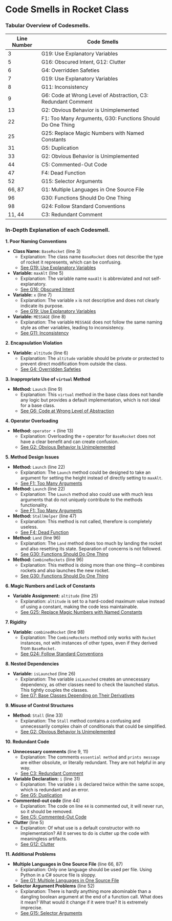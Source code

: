 # Code Smells in Rocket Class

### Tabular Overview of Codesmells.
| Line Number | Code Smells |
|-------------|--------------|
| 3           | G19: Use Explanatory Variables |
| 5           | G16: Obscured Intent, G12: Clutter |
| 6           | G4: Overridden Safeties |
| 7           | G19: Use Explanatory Variables |
| 8           | G11: Inconsistency |
| 9           | G6: Code at Wrong Level of Abstraction, C3: Redundant Comment |
| 13          | G2: Obvious Behavior is Unimplemented |
| 22          | F1: Too Many Arguments, G30: Functions Should Do One Thing |
| 25          | G25: Replace Magic Numbers with Named Constants |
| 31          | G5: Duplication |
| 33          | G2: Obvious Behavior is Unimplemented |
| 44          | C5: Commented-Out Code |
| 47          | F4: Dead Function |
| 52          | G15: Selector Arguments |
| 66, 87      | G1: Multiple Languages in One Source File |
| 96          | G30: Functions Should Do One Thing |
| 98          | G24: Follow Standard Conventions |
| 11, 44      | C3: Redundant Comment |

### In-Depth Explanation of each Codesmell.


**1. Poor Naming Conventions**
- **Class Name:** `BaseRocket` (line 3)
  - Explanation: The class name `BaseRocket` does not describe the type of rocket it represents, which can be confusing.
  - [See G19: Use Explanatory Variables](https://learning.oreilly.com/library/view/clean-code-a/9780136083238/chapter17.xhtml#:-:text=G19%3A%20Use%20Explanatory%20Variables)
- **Variable:** `maxAlt` (line 5)
  - Explanation: The variable name `maxAlt` is abbreviated and not self-explanatory.
  - [See G16: Obscured Intent](https://learning.oreilly.com/library/view/clean-code-a/9780136083238/chapter17.xhtml#:-:text=G16%3A%20Obscured%20Intent)
- **Variable:** `x` (line 7)
  - Explanation: The variable `x` is not descriptive and does not clearly indicate its purpose.
  - [See G19: Use Explanatory Variables](https://learning.oreilly.com/library/view/clean-code-a/9780136083238/chapter17.xhtml#:-:text=G19%3A%20Use%20Explanatory%20Variables)
- **Variable:** `MESSAGE` (line 8)
  - Explanation: The variable `MESSAGE` does not follow the same naming style as other variables, leading to inconsistency.
  - [See G11: Inconsistency](https://learning.oreilly.com/library/view/clean-code-a/9780136083238/chapter17.xhtml#:-:text=G11%3A%20Inconsistency)

**2. Encapsulation Violation**
- **Variable:** `altitude` (line 6)
  - Explanation: The `altitude` variable should be private or protected to prevent direct modification from outside the class.
  - [See G4: Overridden Safeties](https://learning.oreilly.com/library/view/clean-code-a/9780136083238/chapter17.xhtml#:-:text=G4%3A%20Overridden%20Safeties)

**3. Inappropriate Use of `virtual` Method**
- **Method:** `Launch` (line 9)
  - Explanation: This `virtual` method in the base class does not handle any logic but provides a default implementation, which is not ideal for a base class.
  - [See G6: Code at Wrong Level of Abstraction](https://learning.oreilly.com/library/view/clean-code-a/9780136083238/chapter17.xhtml#:-:text=G6%3A%20Code%20at%20Wrong%20Level%20of%20Abstraction)

**4. Operator Overloading**
- **Method:** `operator +` (line 13)
  - Explanation: Overloading the `+` operator for `BaseRocket` does not have a clear benefit and can create confusion.
  - [See G2: Obvious Behavior Is Unimplemented](https://learning.oreilly.com/library/view/clean-code-a/9780136083238/chapter17.xhtml#:-:text=G2%3A%20Obvious%20Behavior%20Is%20Unimplemented)

**5. Method Design Issues**
- **Method:** `Launch` (line 22)
  - Explanation: The `Launch` method could be designed to take an argument for setting the height instead of directly setting to `maxAlt`.
  - [See F1: Too Many Arguments](https://learning.oreilly.com/library/view/clean-code-a/9780136083238/chapter17.xhtml#:-:text=F1%3A%20Too%20Many%20Arguments)
- **Method:** `Launch` (line 22)
  - Explanation: The `Launch` method also could use with much less arguments that do not uniquely contribute to the methods functionality.
  - [See F1: Too Many Arguments](https://learning.oreilly.com/library/view/clean-code-a/9780136083238/chapter17.xhtml#:-:text=Too%20Many%20Arguments)
- **Method:** `StallHelper` (line 47)
  - Explanation: This method is not called, therefore is completely useless.
  - [See F4: Dead Function](https://learning.oreilly.com/library/view/clean-code-a/9780136083238/chapter17.xhtml#:-:text=F4%3A%20Dead%20Function)
- **Method:** `Land` (line 96)
  - Explanation: The `Land` method does too much by landing the rocket and also resetting its state. Separation of concerns is not followed.
  - [See G30: Functions Should Do One Thing](https://learning.oreilly.com/library/view/clean-code-a/9780136083238/chapter17.xhtml#:-:text=G30%3A%20Functions%20Should%20Do%20One%20Thing)
- **Method:** `CombineRockets` (line 96)
  - Explanation: This method is doing more than one thing—it combines rockets and also launches the new rocket.
  - [See G30: Functions Should Do One Thing](https://learning.oreilly.com/library/view/clean-code-a/9780136083238/chapter17.xhtml#:-:text=G30%3A%20Functions%20Should%20Do%20One%20Thing)

**6. Magic Numbers and Lack of Constants**
- **Variable Assignment:** `altitude` (line 25)
  - Explanation: `altitude` is set to a hard-coded maximum value instead of using a constant, making the code less maintainable.
  - [See G25: Replace Magic Numbers with Named Constants](https://learning.oreilly.com/library/view/clean-code-a/9780136083238/chapter17.xhtml#:-:text=G25%3A%20Replace%20Magic%20Numbers%20with%20Named%20Constants)

**7. Rigidity**
- **Variable:** `combinedRocket` (line 98)
  - Explanation: The `CombineRockets` method only works with `Rocket` instances, not with instances of other types, even if they derived from `BaseRocket`.
  - [See G24: Follow Standard Conventions](https://learning.oreilly.com/library/view/clean-code-a/9780136083238/chapter17.xhtml#:-:text=G24%3A%20Follow%20Standard%20Conventions)

**8. Nested Dependencies**
- **Variable:** `isLaunched` (line 26)
  - Explanation: The variable `isLaunched` creates an unnecessary dependency, as other classes need to check the launched status. This tightly couples the classes.
  - [See G7: Base Classes Depending on Their Derivatives](https://learning.oreilly.com/library/view/clean-code-a/9780136083238/chapter17.xhtml#:-:text=G7%3A%20Base%20Classes%20Depending%20on%20Their%20Derivatives)

**9. Misuse of Control Structures**
- **Method:** `Stall` (line 33)
  - Explanation: The `Stall` method contains a confusing and unnecessarily complex chain of conditionals that could be simplified.
  - [See G2: Obvious Behavior Is Unimplemented](https://learning.oreilly.com/library/view/clean-code-a/9780136083238/chapter17.xhtml#:-:text=G2%3A%20Obvious%20Behavior%20Is%20Unimplemented)

**10. Redundant Code**
- **Unnecessary comments**  (line 9, 11)
  - Explanation: The comments `essential method` and `prints message` are either obsolute, or literally redundant. They are not helpful in any way.
  - [See C3: Redundant Comment](https://learning.oreilly.com/library/view/clean-code-a/9780136083238/chapter17.xhtml#:-:text=C3%3A%20Redundant%20Comment)
- **Variable Declaration:** `i` (line 31)
  - Explanation: The variable `i` is declared twice within the same scope, which is redundant and an error.
  - [See G5: Duplication](https://learning.oreilly.com/library/view/clean-code-a/9780136083238/chapter17.xhtml#:-:text=G5%3A%20Duplication)
- **Commented-out code**  (line 44)
  - Explanation: The code on line `44` is commented out, it will never run, so it should be removed.
  - [See C5: Commented-Out Code](https://learning.oreilly.com/library/view/clean-code-a/9780136083238/chapter17.xhtml#:-:text=C5%3A%20Commented-Out%20Code)
- **Clutter** (line 5)
  - Explanation: Of what use is a default constructor with no implementation? All it serves to do is clutter up the code with meaningless artifacts.
  - [See G12: Clutter](https://learning.oreilly.com/library/view/clean-code-a/9780136083238/chapter17.xhtml#:-:text=G12%3A%20Clutter)

**11. Additional Problems**
- **Multiple Languages in One Source File**  (line 66, 87)
  - Explanation: Only one language should be used per file. Using Python in a C# source file is sloppy.
  - [See G1: Multiple Languages in One Source File](https://learning.oreilly.com/library/view/clean-code-a/9780136083238/chapter17.xhtml#:-:text=G1%3A%20Multiple%20Languages%20in%20One%20Source%20File)
- **Selector Argument Problems** (line 52)
  - Explanation: There is hardly anything more abominable than a dangling boolean argument at the end of a function call. What does it mean? What would it change if it were true? It is extremely imprecise.
  - [See G15: Selector Arguments](https://learning.oreilly.com/library/view/clean-code-a/9780136083238/chapter17.xhtml#:-:text=G15%3A%20Selector%20Arguments)